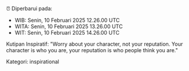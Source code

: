⏰ Diperbarui pada:
- WIB: Senin, 10 Februari 2025 12.26.00 UTC
- WITA: Senin, 10 Februari 2025 13.26.00 UTC
- WIT: Senin, 10 Februari 2025 14.26.00 UTC

Kutipan Inspiratif:
"Worry about your character, not your reputation. Your character is who you are, your reputation is who people think you are."


Kategori: inspirational

